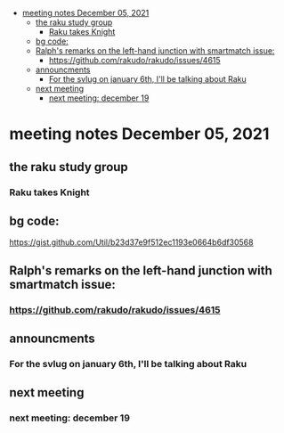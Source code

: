 - [meeting notes December 05, 2021](#orgda126af)
  - [the raku study group](#org8cc2822)
    - [Raku takes Knight](#org33eef45)
  - [bg code:](#org0804bff)
  - [Ralph's remarks on the left-hand junction with smartmatch issue:](#org65e9df7)
    - [<https://github.com/rakudo/rakudo/issues/4615>](#org292e7bb)
  - [announcments](#orgd493061)
    - [For the svlug on january 6th, I'll be talking about Raku](#org8c4dc3b)
  - [next meeting](#org3250f4c)
    - [next meeting: december 19](#orgbccd167)


<a id="orgda126af"></a>

# meeting notes December 05, 2021


<a id="org8cc2822"></a>

## the raku study group


<a id="org33eef45"></a>

### Raku takes Knight


<a id="org0804bff"></a>

## bg code:

<https://gist.github.com/Util/b23d37e9f512ec1193e0664b6df30568>


<a id="org65e9df7"></a>

## Ralph's remarks on the left-hand junction with smartmatch issue:


<a id="org292e7bb"></a>

### <https://github.com/rakudo/rakudo/issues/4615>


<a id="orgd493061"></a>

## announcments


<a id="org8c4dc3b"></a>

### For the svlug on january 6th, I'll be talking about Raku


<a id="org3250f4c"></a>

## next meeting


<a id="orgbccd167"></a>

### next meeting: december 19
